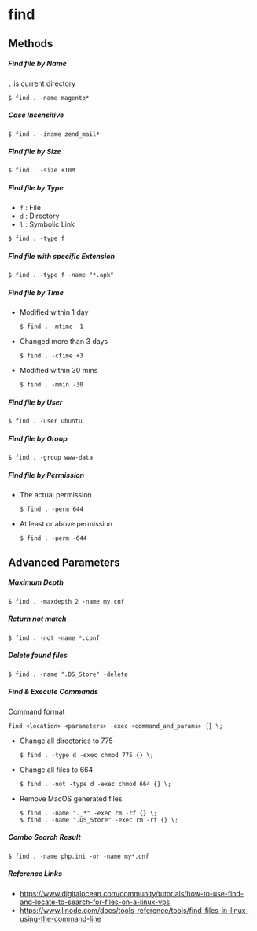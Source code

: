find
====

Methods
-------

##### Find file by Name
`.` is current directory
```
$ find . -name magento*
```

##### Case Insensitive
```
$ find . -iname zend_mail*
```

##### Find file by Size
```
$ find . -size +10M
```

##### Find file by Type
* `f` : File
* `d` : Directory
* `l` : Symbolic Link
```
$ find . -type f
```

##### Find file with specific Extension
```
$ find . -type f -name "*.apk"
```

##### Find file by Time
* Modified within 1 day
  ```
  $ find . -mtime -1
  ```
* Changed more than 3 days
  ```
  $ find . -ctime +3
  ```
* Modified within 30 mins
  ```
  $ find . -mmin -30
  ```

##### Find file by User
```
$ find . -user ubuntu
```

##### Find file by Group
```
$ find . -group www-data
```

##### Find file by Permission
* The actual permission
  ```
  $ find . -perm 644
  ```
* At least or above permission
  ```
  $ find . -perm -644
  ```


Advanced Parameters
-------------------

##### Maximum Depth
```
$ find . -maxdepth 2 -name my.cnf
```

##### Return not match
```
$ find . -not -name *.conf
```

##### Delete found files
```
$ find . -name ".DS_Store" -delete
```

##### Find & Execute Commands
Command format

`find <location> <parameters> -exec <command_and_params> {} \;
`

* Change all directories to 775
  ```
  $ find . -type d -exec chmod 775 {} \;
  ```
* Change all files to 664
  ```
  $ find . -not -type d -exec chmod 664 {} \;
  ```
* Remove MacOS generated files
  ```
  $ find . -name "._*" -exec rm -rf {} \;
  $ find . -name ".DS_Store" -exec rm -rf {} \;
  ```

##### Combo Search Result
```
$ find . -name php.ini -or -name my*.cnf
```

##### Reference Links
* https://www.digitalocean.com/community/tutorials/how-to-use-find-and-locate-to-search-for-files-on-a-linux-vps
* https://www.linode.com/docs/tools-reference/tools/find-files-in-linux-using-the-command-line
